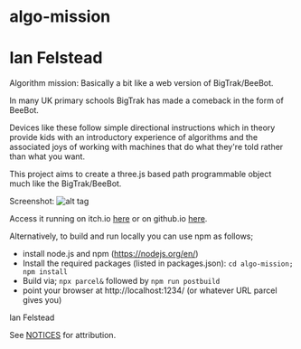 # algo-mission
# Ian Felstead

Algorithm mission: Basically a bit like a web version of BigTrak/BeeBot.

In many UK primary schools BigTrak has made a comeback in the form of BeeBot.

Devices like these follow simple directional instructions which in theory provide kids with an introductory experience of algorithms and the associated joys of working with machines that do what they're told rather than what you want.

This project aims to create a three.js based path programmable object much like the BigTrak/BeeBot.

Screenshot:
![alt tag](https://cloud.githubusercontent.com/assets/5990178/19145914/21829310-8ba9-11e6-9619-04fbb6d4f722.JPG)

Access it running on itch.io [here](https://itfelstead.itch.io/algo-mission) or on github.io [here](https://itfelstead.github.io/).

Alternatively, to build and run locally you can use npm as follows;
- install node.js and npm (https://nodejs.org/en/)
- Install the required packages (listed in packages.json): `cd algo-mission; npm install`
- Build via; `npx parcel&` followed by `npm run postbuild`
- point your browser at http://localhost:1234/ (or whatever URL parcel gives you)

Ian Felstead

See [NOTICES](NOTICES.md) for attribution.

